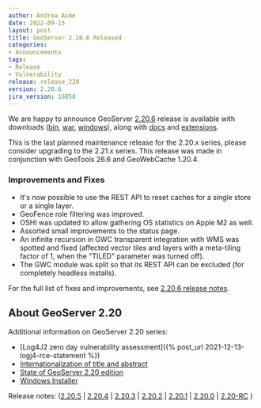 ```yaml
---
author: Andrea Aime
date: 2022-09-15
layout: post
title: GeoServer 2.20.6 Released
categories:
- Announcements
tags:
- Release
- Vulnerability
release: release_220
version: 2.20.6
jira_version: 16858
---
```


We are happy to announce GeoServer [2.20.6](/release/2.20.6/) release is available with downloads ([bin](https://sourceforge.net/projects/geoserver/files/GeoServer/2.20.6/geoserver-2.20.6-bin.zip/download), [war](https://sourceforge.net/projects/geoserver/files/GeoServer/2.20.6/geoserver-2.20.6-war.zip/download), [windows](https://sourceforge.net/projects/geoserver/files/GeoServer/2.20.6/GeoServer-2.20.6-winsetup.exe/download)), along with [docs](https://sourceforge.net/projects/geoserver/files/GeoServer/2.20.6/geoserver-2.20.6-htmldoc.zip/download) and [extensions](https://sourceforge.net/projects/geoserver/files/GeoServer/2.20.6/extensions/).

This is the last planned maintenance release for the 2.20.x series, please consider upgrading to the 2.21.x series. 
This release was made in conjunction with GeoTools 26.6 and GeoWebCache 1.20.4.

### Improvements and Fixes

* It's now possible to use the REST API to reset caches for a single store or a single layer.
* GeoFence role filtering was improved.
* OSHI was updated to allow gathering OS statistics on Apple M2 as well.
* Assorted small improvements to the status page.
* An infinite recursion in GWC transparent integration with WMS was spotted and fixed (affected vector tiles and layers with a meta-tiling factor of 1, when the "TILED" parameter was turned off).
* The GWC module was split so that its REST API can be excluded (for completely headless installs).

For the full list of fixes and improvements, see [2.20.6 release notes](https://github.com/geoserver/geoserver/releases/tag/2.20.6).


## About GeoServer 2.20

Additional information on GeoServer 2.20 series:

* [Log4J2 zero day vulnerability assessment]({% post_url 2021-12-13-logj4-rce-statement %})
* [Internationalization of title and abstract](https://docs.geoserver.org/latest/en/user/services/internationalization/index.html)
* [State of GeoServer 2.20 edition](https://docs.google.com/presentation/d/19Cmld0_VFePh1g4qUSfqNWWB0t-teClFpT3eUqpYGos/edit?usp=sharing)
* [Windows Installer](https://docs.geoserver.org/stable/en/user/installation/win_installer.html) 

Release notes: ([2.20.5](https://github.com/geoserver/geoserver/releases/tag/2.20.5) \| [2.20.4](https://github.com/geoserver/geoserver/releases/tag/2.20.4) \| [2.20.3](https://github.com/geoserver/geoserver/releases/tag/2.20.3) \| [2.20.2](https://github.com/geoserver/geoserver/releases/tag/2.20.2) \| [2.20.1](https://github.com/geoserver/geoserver/releases/tag/2.20.1) \| [2.20.0](https://github.com/geoserver/geoserver/releases/tag/2.20.0) \| [2.20-RC](https://github.com/geoserver/geoserver/releases/tag/2.20-RC) )
